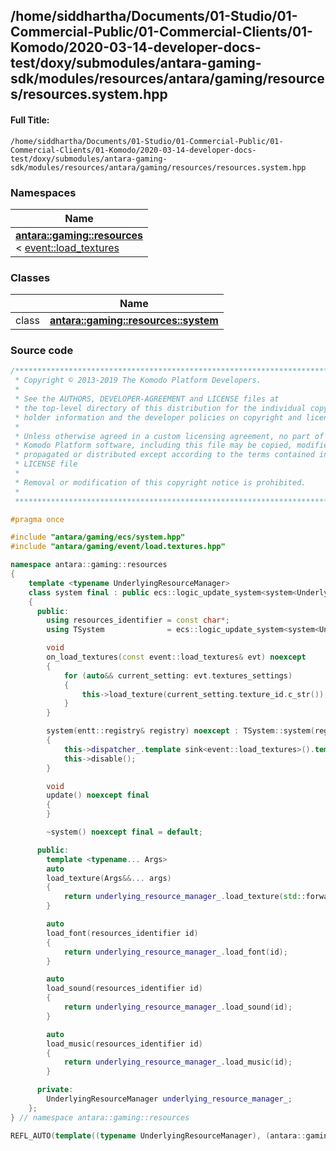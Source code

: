 

## /home/siddhartha/Documents/01-Studio/01-Commercial-Public/01-Commercial-Clients/01-Komodo/2020-03-14-developer-docs-test/doxy/submodules/antara-gaming-sdk/modules/resources/antara/gaming/resources/resources.system.hpp

#### Full Title:
```
/home/siddhartha/Documents/01-Studio/01-Commercial-Public/01-Commercial-Clients/01-Komodo/2020-03-14-developer-docs-test/doxy/submodules/antara-gaming-sdk/modules/resources/antara/gaming/resources/resources.system.hpp
```







### Namespaces

| Name           |
| -------------- |
| **[antara::gaming::resources](Namespaces/namespaceantara_1_1gaming_1_1resources.md)** <br>< [event::load_textures](Classes/structantara_1_1gaming_1_1event_1_1load__textures.md) |

### Classes

|                | Name           |
| -------------- | -------------- |
| class | **[antara::gaming::resources::system](Classes/classantara_1_1gaming_1_1resources_1_1system.md)**  |















### Source code

```cpp
/******************************************************************************
 * Copyright © 2013-2019 The Komodo Platform Developers.                      *
 *                                                                            *
 * See the AUTHORS, DEVELOPER-AGREEMENT and LICENSE files at                  *
 * the top-level directory of this distribution for the individual copyright  *
 * holder information and the developer policies on copyright and licensing.  *
 *                                                                            *
 * Unless otherwise agreed in a custom licensing agreement, no part of the    *
 * Komodo Platform software, including this file may be copied, modified,     *
 * propagated or distributed except according to the terms contained in the   *
 * LICENSE file                                                               *
 *                                                                            *
 * Removal or modification of this copyright notice is prohibited.            *
 *                                                                            *
 ******************************************************************************/

#pragma once

#include "antara/gaming/ecs/system.hpp"          
#include "antara/gaming/event/load.textures.hpp" 

namespace antara::gaming::resources
{
    template <typename UnderlyingResourceManager>
    class system final : public ecs::logic_update_system<system<UnderlyingResourceManager>>
    {
      public:
        using resources_identifier = const char*;
        using TSystem              = ecs::logic_update_system<system<UnderlyingResourceManager>>;

        void
        on_load_textures(const event::load_textures& evt) noexcept
        {
            for (auto&& current_setting: evt.textures_settings)
            {
                this->load_texture(current_setting.texture_id.c_str());
            }
        }

        system(entt::registry& registry) noexcept : TSystem::system(registry)
        {
            this->dispatcher_.template sink<event::load_textures>().template connect<&system::on_load_textures>(*this);
            this->disable();
        }

        void
        update() noexcept final
        {
        }

        ~system() noexcept final = default;

      public:
        template <typename... Args>
        auto
        load_texture(Args&&... args)
        {
            return underlying_resource_manager_.load_texture(std::forward<Args>(args)...);
        }

        auto
        load_font(resources_identifier id)
        {
            return underlying_resource_manager_.load_font(id);
        }

        auto
        load_sound(resources_identifier id)
        {
            return underlying_resource_manager_.load_sound(id);
        }

        auto
        load_music(resources_identifier id)
        {
            return underlying_resource_manager_.load_music(id);
        }

      private:
        UnderlyingResourceManager underlying_resource_manager_;
    };
} // namespace antara::gaming::resources

REFL_AUTO(template((typename UnderlyingResourceManager), (antara::gaming::resources::system<UnderlyingResourceManager>)))
```




